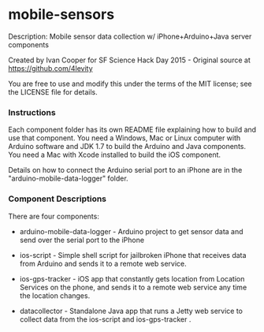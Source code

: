 # mobile-sensors #

Description: Mobile sensor data collection w/ iPhone+Arduino+Java server components

Created by Ivan Cooper for SF Science Hack Day 2015 - Original source at https://github.com/4levity

You are free to use and modify this under the terms of the MIT license; see the LICENSE file for details.

### Instructions ###

Each component folder has its own README file explaining how to build and use that component. You need a Windows, Mac or Linux computer with Arduino software and JDK 1.7 to build the Arduino and Java components. You need a Mac with Xcode installed to build the iOS component.

Details on how to connect the Arduino serial port to an iPhone are in the "arduino-mobile-data-logger" folder.

### Component Descriptions ###

There are four components:

* arduino-mobile-data-logger - Arduino project to get sensor data and send
over the serial port to the iPhone

* ios-script - Simple shell script for jailbroken iPhone that receives data from Arduino and sends
it to a remote web service.

* ios-gps-tracker - iOS app that constantly gets location from Location Services on
the phone, and sends it to a remote web service any time the location changes.

* datacollector - Standalone Java app that runs a Jetty web service to collect data
from the ios-script and ios-gps-tracker .
